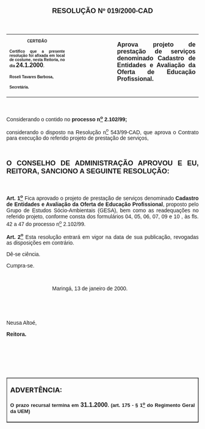 <BODY>

<B><FONT SIZE=4><P ALIGN="CENTER"></P>
</FONT><FONT FACE="Arial" SIZE=4><P ALIGN="CENTER">RESOLU&Ccedil;&Atilde;O  Nº  019/2000-CAD</P>
</B></FONT><FONT FACE="Arial">
<P>&nbsp;</P></FONT>
<TABLE CELLSPACING=0 BORDER=0 CELLPADDING=7 WIDTH=621>
<TR><TD WIDTH="32%" VALIGN="TOP">
<B><FONT FACE="Arial" SIZE=1><P ALIGN="CENTER">CERTID&Atilde;O</P>
<P ALIGN="JUSTIFY">   Certifico que a presente resolu&ccedil;&atilde;o foi afixada em local de costume, nesta Reitoria, no dia </FONT><FONT FACE="Arial">24.1.2000</FONT><FONT FACE="Arial" SIZE=1>.</P>
<P ALIGN="JUSTIFY"></P>
<P ALIGN="JUSTIFY">Roseli Tavares Barbosa,</P>
<P ALIGN="JUSTIFY">Secret&aacute;ria.</B></FONT></TD>
<TD WIDTH="24%" VALIGN="TOP">&nbsp;</TD>
<TD WIDTH="44%" VALIGN="TOP">
<B><FONT FACE="Arial"><P ALIGN="JUSTIFY">Aprova projeto de presta&ccedil;&atilde;o de servi&ccedil;os denominado Cadastro de Entidades e Avalia&ccedil;&atilde;o da Oferta de Educa&ccedil;&atilde;o Profissional.</B></FONT></TD>
</TR>
</TABLE>

<FONT FACE="Arial"><P ALIGN="JUSTIFY"></P>
<P ALIGN="JUSTIFY">&nbsp;</P>
<P ALIGN="JUSTIFY">&#9;Considerando o contido no <B>processo n<U><SUP>o</U></SUP> 2.102/99;</P>
</B><P ALIGN="JUSTIFY">&#9;considerando o disposto na Resolu&ccedil;&atilde;o n<U><SUP>o</U></SUP> 543/99-CAD, que aprova o Contrato para execu&ccedil;&atilde;o do referido projeto de presta&ccedil;&atilde;o de servi&ccedil;os,</P>
<P ALIGN="JUSTIFY"></P>
<P ALIGN="JUSTIFY">&nbsp;</P>
</FONT><B><FONT FACE="Arial" SIZE=4><P ALIGN="JUSTIFY">O CONSELHO DE ADMINISTRA&Ccedil;&Atilde;O APROVOU E EU, REITORA, SANCIONO A SEGUINTE RESOLU&Ccedil;&Atilde;O:</P>
</B></FONT><FONT FACE="Arial">
<P>&nbsp;</P>
<B><P ALIGN="JUSTIFY">&#9;Art. 1<U><SUP>o</B></U></SUP> Fica aprovado o projeto de presta&ccedil;&atilde;o de servi&ccedil;os denominado <B>Cadastro de Entidades e Avalia&ccedil;&atilde;o da Oferta de Educa&ccedil;&atilde;o Profissional</B>, proposto pelo Grupo de Estudos S&oacute;cio-Ambientais (GESA), bem como as readequa&ccedil;&otilde;es no referido projeto, conforme consta dos formul&aacute;rios 04, 05, 06, 07, 09 e 10 , &agrave;s fls. 42 a 47 do processo n<U><SUP>o</U></SUP> 2.102/99.</P>
<B><P ALIGN="JUSTIFY">&#9;Art. 2<U><SUP>o</B></U></SUP> Esta resolu&ccedil;&atilde;o entrar&aacute; em vigor na data de sua publica&ccedil;&atilde;o, revogadas as disposi&ccedil;&otilde;es em contr&aacute;rio.</P>
<P ALIGN="JUSTIFY">&#9;D&ecirc;-se ci&ecirc;ncia.</P>
<P ALIGN="JUSTIFY">&#9;Cumpra-se.</P>
<P ALIGN="JUSTIFY"></P>
<P ALIGN="JUSTIFY">&nbsp;</P><DIR>
<DIR>
<DIR>

<P ALIGN="JUSTIFY">&#9;&#9;&#9;Maring&aacute;, 13 de janeiro de 2000.</P>
<P ALIGN="JUSTIFY"></P>
<P ALIGN="JUSTIFY">&nbsp;</P>
<P ALIGN="JUSTIFY">&nbsp;</P></DIR>
</DIR>
</DIR>

<P ALIGN="JUSTIFY">   &#9;&#9;&#9;&#9;&#9;Neusa Alto&eacute;,</P>
<P ALIGN="JUSTIFY">&#9;&#9;&#9;&#9;&#9;<B>Reitora.</P>
<P ALIGN="JUSTIFY"></P>
<P ALIGN="JUSTIFY">&nbsp;</P>
<P ALIGN="JUSTIFY">&nbsp;</P>
<P ALIGN="JUSTIFY">&nbsp;</P></B></FONT>
<TABLE BORDER CELLSPACING=1 CELLPADDING=4 WIDTH=212>
<TR><TD VALIGN="TOP">
<B><FONT SIZE=4><P>ADVERT&Ecirc;NCIA:</P>
</FONT><FONT FACE="Arial" SIZE=2><P ALIGN="JUSTIFY">O prazo recursal termina em </FONT><FONT FACE="Arial">31.1.2000</FONT><FONT FACE="Arial" SIZE=2>. (art. 175 - § 1<U><SUP>o</U></SUP> do Regimento Geral da UEM)</B></FONT></TD>
</TR>
</TABLE>

<FONT SIZE=2><P ALIGN="JUSTIFY"></P>
</FONT><B><FONT FACE="Arial"><P ALIGN="JUSTIFY">&nbsp;</P></B></FONT></BODY>
